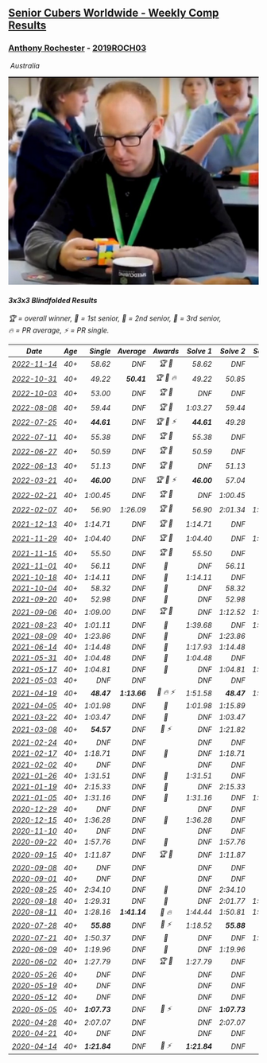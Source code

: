 <style>table {white-space: nowrap;}</style>
<link rel="stylesheet" type="text/css" href="/scw-comp/css/flags.css" />

## [Senior Cubers Worldwide - Weekly Comp Results](/scw-comp/results/)
### [Anthony Rochester](README.md) - [2019ROCH03](https://www.worldcubeassociation.org/persons/2019ROCH03?event=333bf)

<i class="flag flag-AU" />&nbsp;Australia

![Anthony Rochester](1556165958.jpg)

#### 3x3x3 Blindfolded Results

<span style="white-space: nowrap;">🏆 = overall winner</span>, <span style="white-space: nowrap;">🥇 = 1st senior</span>, <span style="white-space: nowrap;">🥈 = 2nd senior</span>, <span style="white-space: nowrap;">🥉 = 3rd senior</span>, <span style="white-space: nowrap;">🔥 = PR average</span>, <span style="white-space: nowrap;">⚡ = PR single</span>.

| Date | Age | Single | Average | Awards | Solve 1 | Solve 2 | Solve 3 | Video |
| :--: | :--: | --: | --: | :--: | --: | --: | --: | :-- |
| [2022-11-14](../../results/2022-11-14/333bf.md) | 40+ | 58.62 | DNF | 🏆 🥇 | 58.62 | DNF | DNF | [Desktop](https://www.facebook.com/events/1073814339981159/permalink/1078679369494656) / [Mobile](https://m.facebook.com/events/1073814339981159?view=permalink&id=1078679369494656) |
| [2022-10-31](../../results/2022-10-31/333bf.md) | 40+ | 49.22 | **50.41** | 🏆 🥇 🔥 | 49.22 | 50.85 | 51.16 | [Desktop](https://www.facebook.com/events/789984605598588/permalink/794108288519553) / [Mobile](https://m.facebook.com/events/789984605598588?view=permalink&id=794108288519553) |
| [2022-10-03](../../results/2022-10-03/333bf.md) | 40+ | 53.00 | DNF | 🏆 🥇 | DNF | DNF | 53.00 | [Desktop](https://www.facebook.com/events/470841368325055/permalink/480283990714126) / [Mobile](https://m.facebook.com/events/470841368325055?view=permalink&id=480283990714126) |
| [2022-08-08](../../results/2022-08-08/333bf.md) | 40+ | 59.44 | DNF | 🏆 🥇 | 1:03.27 | 59.44 | DNF | [Desktop](https://www.facebook.com/events/1895101540680357/permalink/1896409947216183) / [Mobile](https://m.facebook.com/events/1895101540680357?view=permalink&id=1896409947216183) |
| [2022-07-25](../../results/2022-07-25/333bf.md) | 40+ | **44.61** | DNF | 🏆 🥇 ⚡ | **44.61** | 49.28 | DNF | [Desktop](https://www.facebook.com/events/734219160996929/permalink/738049173947261) / [Mobile](https://m.facebook.com/events/734219160996929?view=permalink&id=738049173947261) |
| [2022-07-11](../../results/2022-07-11/333bf.md) | 40+ | 55.38 | DNF | 🏆 🥇 | 55.38 | DNF | DNF | [Desktop](https://www.facebook.com/events/1224095091671386/permalink/1227774044636824) / [Mobile](https://m.facebook.com/events/1224095091671386?view=permalink&id=1227774044636824) |
| [2022-06-27](../../results/2022-06-27/333bf.md) | 40+ | 50.59 | DNF | 🏆 🥇 | 50.59 | DNF | DNF | [Desktop](https://www.facebook.com/events/722652212339123/permalink/728059765131701) / [Mobile](https://m.facebook.com/events/722652212339123?view=permalink&id=728059765131701) |
| [2022-06-13](../../results/2022-06-13/333bf.md) | 40+ | 51.13 | DNF | 🏆 🥇 | DNF | 51.13 | DNF | [Desktop](https://www.facebook.com/events/1178827662661240/permalink/1181470705730269) / [Mobile](https://m.facebook.com/events/1178827662661240?view=permalink&id=1181470705730269) |
| [2022-03-21](../../results/2022-03-21/333bf.md) | 40+ | **46.00** | DNF | 🏆 🥇 ⚡ | **46.00** | 57.04 | DNF | [Desktop](https://www.facebook.com/events/7126263474113913/permalink/7144035605670033) / [Mobile](https://m.facebook.com/events/7126263474113913?view=permalink&id=7144035605670033) |
| [2022-02-21](../../results/2022-02-21/333bf.md) | 40+ | 1:00.45 | DNF | 🏆 🥇 | DNF | 1:00.45 | DNF | [Desktop](https://www.facebook.com/events/327972459131349/permalink/330605162201412) / [Mobile](https://m.facebook.com/events/327972459131349?view=permalink&id=330605162201412) |
| [2022-02-07](../../results/2022-02-07/333bf.md) | 40+ | 56.90 | 1:26.09 | 🏆 🥇 | 56.90 | 2:01.34 | 1:20.04 | [Desktop](https://www.facebook.com/events/1026145281273183/permalink/1030305280857183) / [Mobile](https://m.facebook.com/events/1026145281273183?view=permalink&id=1030305280857183) |
| [2021-12-13](../../results/2021-12-13/333bf.md) | 40+ | 1:14.71 | DNF | 🏆 🥇 | 1:14.71 | DNF | DNF | [Desktop](https://www.facebook.com/events/444720293824019/permalink/448396690123046) / [Mobile](https://m.facebook.com/events/444720293824019?view=permalink&id=448396690123046) |
| [2021-11-29](../../results/2021-11-29/333bf.md) | 40+ | 1:04.40 | DNF | 🏆 🥇 | 1:04.40 | DNF | 1:08.03 | [Desktop](https://www.facebook.com/events/413306813768770/permalink/416036880162430) / [Mobile](https://m.facebook.com/events/413306813768770?view=permalink&id=416036880162430) |
| [2021-11-15](../../results/2021-11-15/333bf.md) | 40+ | 55.50 | DNF | 🏆 🥇 | 55.50 | DNF | DNF | [Desktop](https://www.facebook.com/events/686381828925322/permalink/693535291543309) / [Mobile](https://m.facebook.com/events/686381828925322?view=permalink&id=693535291543309) |
| [2021-11-01](../../results/2021-11-01/333bf.md) | 40+ | 56.11 | DNF | 🥉 | DNF | 56.11 | DNF | [Desktop](https://www.facebook.com/events/1032479114251866/permalink/1034319877401123) / [Mobile](https://m.facebook.com/events/1032479114251866?view=permalink&id=1034319877401123) |
| [2021-10-18](../../results/2021-10-18/333bf.md) | 40+ | 1:14.11 | DNF | 🥈 | 1:14.11 | DNF | DNF | [Desktop](https://www.facebook.com/events/307788960729409/permalink/311452043696434) / [Mobile](https://m.facebook.com/events/307788960729409?view=permalink&id=311452043696434) |
| [2021-10-04](../../results/2021-10-04/333bf.md) | 40+ | 58.32 | DNF | 🥈 | DNF | 58.32 | DNF | [Desktop](https://www.facebook.com/events/244694307606524/permalink/247588203983801) / [Mobile](https://m.facebook.com/events/244694307606524?view=permalink&id=247588203983801) |
| [2021-09-20](../../results/2021-09-20/333bf.md) | 40+ | 52.98 | DNF | 🥈 | DNF | 52.98 | DNF | [Desktop](https://www.facebook.com/events/161657459452919/permalink/165413082410690) / [Mobile](https://m.facebook.com/events/161657459452919?view=permalink&id=165413082410690) |
| [2021-09-06](../../results/2021-09-06/333bf.md) | 40+ | 1:09.00 | DNF | 🏆 🥇 | DNF | 1:12.52 | 1:09.00 | [Desktop](https://www.facebook.com/events/370711424514120/permalink/373986200853309) / [Mobile](https://m.facebook.com/events/370711424514120?view=permalink&id=373986200853309) |
| [2021-08-23](../../results/2021-08-23/333bf.md) | 40+ | 1:01.11 | DNF | 🥈 | 1:39.68 | DNF | 1:01.11 | [Desktop](https://www.facebook.com/events/222639079875755/permalink/224051876401142) / [Mobile](https://m.facebook.com/events/222639079875755?view=permalink&id=224051876401142) |
| [2021-08-09](../../results/2021-08-09/333bf.md) | 40+ | 1:23.86 | DNF | 🥈 | DNF | 1:23.86 | DNF | [Desktop](https://www.facebook.com/events/371992530976974/permalink/373478070828420) / [Mobile](https://m.facebook.com/events/371992530976974?view=permalink&id=373478070828420) |
| [2021-06-14](../../results/2021-06-14/333bf.md) | 40+ | 1:14.48 | DNF | 🥈 | 1:17.93 | 1:14.48 | DNF | [Desktop](https://www.facebook.com/events/1486483778369091/permalink/1494794684204667) / [Mobile](https://m.facebook.com/events/1486483778369091?view=permalink&id=1494794684204667) |
| [2021-05-31](../../results/2021-05-31/333bf.md) | 40+ | 1:04.48 | DNF | 🥈 | 1:04.48 | DNF | DNF | [Desktop](https://www.facebook.com/events/309278524127030/permalink/310626850658864) / [Mobile](https://m.facebook.com/events/309278524127030?view=permalink&id=310626850658864) |
| [2021-05-17](../../results/2021-05-17/333bf.md) | 40+ | 1:04.81 | DNF | 🥈 | DNF | 1:04.81 | 1:13.12 | [Desktop](https://www.facebook.com/events/1138256699977086/permalink/1139736899829066) / [Mobile](https://m.facebook.com/events/1138256699977086?view=permalink&id=1139736899829066) |
| [2021-05-03](../../results/2021-05-03/333bf.md) | 40+ | DNF | DNF |  | DNF | DNF | DNF | [Desktop](https://www.facebook.com/events/300400098120799/permalink/304234754404000) / [Mobile](https://m.facebook.com/events/300400098120799?view=permalink&id=304234754404000) |
| [2021-04-19](../../results/2021-04-19/333bf.md) | 40+ | **48.47** | **1:13.66** | 🥈 🔥 ⚡ | 1:51.58 | **48.47** | 1:00.93 | [Desktop](https://www.facebook.com/events/333638981660304/permalink/335205001503702) / [Mobile](https://m.facebook.com/events/333638981660304?view=permalink&id=335205001503702) |
| [2021-04-05](../../results/2021-04-05/333bf.md) | 40+ | 1:01.98 | DNF | 🥈 | 1:01.98 | 1:15.89 | DNF | [Desktop](https://www.facebook.com/events/902189670577686/permalink/903479223782064) / [Mobile](https://m.facebook.com/events/902189670577686?view=permalink&id=903479223782064) |
| [2021-03-22](../../results/2021-03-22/333bf.md) | 40+ | 1:03.47 | DNF | 🥈 | DNF | 1:03.47 | DNF | [Desktop](https://www.facebook.com/events/351132469547749/permalink/353707825956880) / [Mobile](https://m.facebook.com/events/351132469547749?view=permalink&id=353707825956880) |
| [2021-03-08](../../results/2021-03-08/333bf.md) | 40+ | **54.57** | DNF | 🥈 ⚡ | DNF | 1:21.82 | **54.57** | [Desktop](https://www.facebook.com/events/903760307058858/permalink/906835996751289) / [Mobile](https://m.facebook.com/events/903760307058858?view=permalink&id=906835996751289) |
| [2021-02-24](../../results/2021-02-24/333bf.md) | 40+ | DNF | DNF |  | DNF | DNF | DNF | [Desktop](https://www.facebook.com/events/860999258013341/permalink/863293111117289) / [Mobile](https://m.facebook.com/events/860999258013341?view=permalink&id=863293111117289) |
| [2021-02-17](../../results/2021-02-17/333bf.md) | 40+ | 1:18.71 | DNF | 🥉 | DNF | 1:18.71 | DNF | [Desktop](https://www.facebook.com/events/413157843303494/permalink/414676206484991) / [Mobile](https://m.facebook.com/events/413157843303494?view=permalink&id=414676206484991) |
| [2021-02-02](../../results/2021-02-02/333bf.md) | 40+ | DNF | DNF |  | DNF | DNF | DNF | [Desktop](https://www.facebook.com/events/508664813631510/permalink/510853993412592) / [Mobile](https://m.facebook.com/events/508664813631510?view=permalink&id=510853993412592) |
| [2021-01-26](../../results/2021-01-26/333bf.md) | 40+ | 1:31.51 | DNF | 🥉 | 1:31.51 | DNF | DNF | [Desktop](https://www.facebook.com/events/712047552829208/permalink/714335882600375) / [Mobile](https://m.facebook.com/events/712047552829208?view=permalink&id=714335882600375) |
| [2021-01-19](../../results/2021-01-19/333bf.md) | 40+ | 2:15.33 | DNF | 🥉 | DNF | 2:15.33 | DNF | [Desktop](https://www.facebook.com/events/442673873440898/permalink/444871229887829) / [Mobile](https://m.facebook.com/events/442673873440898?view=permalink&id=444871229887829) |
| [2021-01-05](../../results/2021-01-05/333bf.md) | 40+ | 1:31.16 | DNF | 🥈 | 1:31.16 | DNF | 1:38.63 | [Desktop](https://www.facebook.com/events/218187739804978/permalink/221479396142479) / [Mobile](https://m.facebook.com/events/218187739804978?view=permalink&id=221479396142479) |
| [2020-12-29](../../results/2020-12-29/333bf.md) | 40+ | DNF | DNF |  | DNF | DNF | DNF | [Desktop](https://www.facebook.com/events/208055800692336/permalink/210410790456837) / [Mobile](https://m.facebook.com/events/208055800692336?view=permalink&id=210410790456837) |
| [2020-12-15](../../results/2020-12-15/333bf.md) | 40+ | 1:36.28 | DNF | 🥈 | 1:36.28 | DNF | DNF | [Desktop](https://www.facebook.com/events/732335260998911/permalink/733751307523973) / [Mobile](https://m.facebook.com/events/732335260998911?view=permalink&id=733751307523973) |
| [2020-11-10](../../results/2020-11-10/333bf.md) | 40+ | DNF | DNF |  | DNF | DNF | DNF | [Desktop](https://www.facebook.com/events/971009923382676/permalink/971847739965561) / [Mobile](https://m.facebook.com/events/971009923382676?view=permalink&id=971847739965561) |
| [2020-09-22](../../results/2020-09-22/333bf.md) | 40+ | 1:57.76 | DNF | 🥇 | DNF | 1:57.76 | DNF | [Desktop](https://www.facebook.com/events/4389765994427083/permalink/4391331430937206) / [Mobile](https://m.facebook.com/events/4389765994427083?view=permalink&id=4391331430937206) |
| [2020-09-15](../../results/2020-09-15/333bf.md) | 40+ | 1:11.87 | DNF | 🏆 🥇 | DNF | 1:11.87 | DNF | [Desktop](https://www.facebook.com/events/345183733276011/permalink/347629796364738) / [Mobile](https://m.facebook.com/events/345183733276011?view=permalink&id=347629796364738) |
| [2020-09-08](../../results/2020-09-08/333bf.md) | 40+ | DNF | DNF |  | DNF | DNF | DNF | [Desktop](https://www.facebook.com/events/255657718878285/permalink/256430738800983) / [Mobile](https://m.facebook.com/events/255657718878285?view=permalink&id=256430738800983) |
| [2020-09-01](../../results/2020-09-01/333bf.md) | 40+ | DNF | DNF |  | DNF | DNF | DNF | [Desktop](https://www.facebook.com/events/341866283526200/permalink/343783966667765) / [Mobile](https://m.facebook.com/events/341866283526200?view=permalink&id=343783966667765) |
| [2020-08-25](../../results/2020-08-25/333bf.md) | 40+ | 2:34.10 | DNF | 🥉 | DNF | 2:34.10 | DNF | [Desktop](https://www.facebook.com/events/2697073243839990/permalink/2698357193711595) / [Mobile](https://m.facebook.com/events/2697073243839990?view=permalink&id=2698357193711595) |
| [2020-08-18](../../results/2020-08-18/333bf.md) | 40+ | 1:29.31 | DNF | 🥉 | DNF | 2:01.77 | 1:29.31 | [Desktop](https://www.facebook.com/events/2504353356469935/permalink/2506150726290198) / [Mobile](https://m.facebook.com/events/2504353356469935?view=permalink&id=2506150726290198) |
| [2020-08-11](../../results/2020-08-11/333bf.md) | 40+ | 1:28.16 | **1:41.14** | 🥈 🔥 | 1:44.44 | 1:50.81 | 1:28.16 | [Desktop](https://www.facebook.com/events/329177618122625/permalink/330235344683519) / [Mobile](https://m.facebook.com/events/329177618122625?view=permalink&id=330235344683519) |
| [2020-07-28](../../results/2020-07-28/333bf.md) | 40+ | **55.88** | DNF | 🥈 ⚡ | 1:18.52 | **55.88** | DNF | [Desktop](https://www.facebook.com/events/319204229264839/permalink/323398642178731) / [Mobile](https://m.facebook.com/events/319204229264839?view=permalink&id=323398642178731) |
| [2020-07-21](../../results/2020-07-21/333bf.md) | 40+ | 1:50.37 | DNF | 🥉 | DNF | DNF | 1:50.37 | [Desktop](https://www.facebook.com/events/2616944261905493/permalink/2618613721738547) / [Mobile](https://m.facebook.com/events/2616944261905493?view=permalink&id=2618613721738547) |
| [2020-06-09](../../results/2020-06-09/333bf.md) | 40+ | 1:19.96 | DNF | 🥉 | DNF | 1:19.96 | DNF | [Desktop](https://www.facebook.com/events/620460455211235/permalink/622088728381741) / [Mobile](https://m.facebook.com/events/620460455211235?view=permalink&id=622088728381741) |
| [2020-06-02](../../results/2020-06-02/333bf.md) | 40+ | 1:27.79 | DNF | 🏆 🥇 | 1:27.79 | DNF | DNF | [Desktop](https://www.facebook.com/events/323619661956372/permalink/325541918430813) / [Mobile](https://m.facebook.com/events/323619661956372?view=permalink&id=325541918430813) |
| [2020-05-26](../../results/2020-05-26/333bf.md) | 40+ | DNF | DNF |  | DNF | DNF | DNF | [Desktop](https://www.facebook.com/events/1531820936993798/permalink/1534351490074076) / [Mobile](https://m.facebook.com/events/1531820936993798?view=permalink&id=1534351490074076) |
| [2020-05-19](../../results/2020-05-19/333bf.md) | 40+ | DNF | DNF |  | DNF | DNF | DNF | [Desktop](https://www.facebook.com/events/2608037409484307/permalink/2610882279199820) / [Mobile](https://m.facebook.com/events/2608037409484307?view=permalink&id=2610882279199820) |
| [2020-05-12](../../results/2020-05-12/333bf.md) | 40+ | DNF | DNF |  | DNF | DNF | DNS | |
| [2020-05-05](../../results/2020-05-05/333bf.md) | 40+ | **1:07.73** | DNF | 🥈 ⚡ | DNF | **1:07.73** | DNF | [Desktop](https://www.facebook.com/events/2624652641189887/permalink/2625346837787134) / [Mobile](https://m.facebook.com/events/2624652641189887?view=permalink&id=2625346837787134) |
| [2020-04-28](../../results/2020-04-28/333bf.md) | 40+ | 2:07.07 | DNF |  | DNF | 2:07.07 | DNF | [Desktop](https://www.facebook.com/events/534758690547855/permalink/534800373877020) / [Mobile](https://m.facebook.com/events/534758690547855?view=permalink&id=534800373877020) |
| [2020-04-21](../../results/2020-04-21/333bf.md) | 40+ | DNF | DNF |  | DNF | DNF | DNF | [Desktop](https://www.facebook.com/events/1312095715657208/permalink/1312737172259729) / [Mobile](https://m.facebook.com/events/1312095715657208?view=permalink&id=1312737172259729) |
| [2020-04-14](../../results/2020-04-14/333bf.md) | 40+ | **1:21.84** | DNF | 🥈 ⚡ | **1:21.84** | DNF | DNF | [Desktop](https://www.facebook.com/events/232067087873656/permalink/232111617869203) / [Mobile](https://m.facebook.com/events/232067087873656?view=permalink&id=232111617869203) |


<!-- Global site tag (gtag.js) - Google Analytics -->
<script async src="https://www.googletagmanager.com/gtag/js?id=UA-86348435-3"></script>
<script>window.dataLayer = window.dataLayer || []; function gtag() {dataLayer.push(arguments);} gtag('js', new Date()); gtag('config', 'UA-86348435-3');</script>

